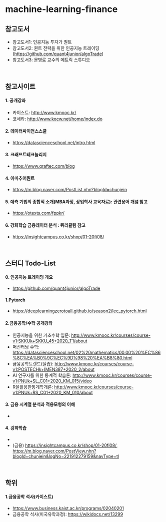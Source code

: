 # machine-learning-finance


## 참고도서
- 참고도서1: 인공지능 투자가 퀀트  
- 참고도서2: 퀀트 전략을 위한 인공지능 트레이딩 (https://github.com/quant4junior/algoTrade)   
- 참고도서3: 문병로 교수의 메트릭 스튜디오  
<br>

## 참고사이트
#### 1. 공개강좌
- 카이스트: http://www.kmooc.kr/  
- 코세라: http://www.kocw.net/home/index.do  
#### 2. 데이터싸이언스스쿨
- https://datascienceschool.net/intro.html  
#### 3. 크래프트테크놀리지
- https://www.qraftec.com/blog 
#### 4. 아마추어퀀트
- https://m.blog.naver.com/PostList.nhn?blogId=chunjein  
#### 5. 예측 기법의 종합적 소개(MBA과정, 상업학사 교육자료): 관련용어 개념 참고
- https://otexts.com/fppkr/  
#### 6. 강화학습 금융데이터 분석 : 쿼리큘럼 참고
- https://insightcampus.co.kr/shop/01-20fi08/  

<br>

## 스터디 Todo-List
#### 0. 인공지능 트레이딩 개요
- https://github.com/quant4junior/algoTrade  
#### 1.Pytorch
- https://deeplearningzerotoall.github.io/season2/lec_pytorch.html  
#### 2.금융공학/수학 공개강좌
- 인공지능을 위한 기초수학 입문: http://www.kmooc.kr/courses/course-v1:SKKUk+SKKU_45+2020_T1/about  
- 머신러닝 수학: https://datascienceschool.net/02%20mathematics/00.00%20%EC%86%8C%EA%B0%9C%EC%9D%98%20%EA%B8%80.html  
- 금융공학트렌드(실습): http://www.kmooc.kr/courses/course-v1:POSTECHk+IMEN387+2020_2/about  
- AI 연구자를 위한 통계적 학습론: http://www.kmooc.kr/courses/course-v1:PNUk+SL_C01+2020_KM_015/video  
- R을활용한통계학개론: http://www.kmooc.kr/courses/course-v1:PNUk+RS_C01+2020_KM_010/about  
#### 3. 금융 시계열 분석과 적용모형의 이해
-   
#### 4. 강화학습
-  
- (금융) https://insightcampus.co.kr/shop/01-20fi08/, https://m.blog.naver.com/PostView.nhn?blogId=chunjein&logNo=221912279159&navType=tl  

<br>

## 학위
#### 1.금융공학 석사(카이스트)
- https://www.business.kaist.ac.kr/programs/02040201  
- 금융공학 석사(미국유학과정): https://wikidocs.net/13299  
<br>


